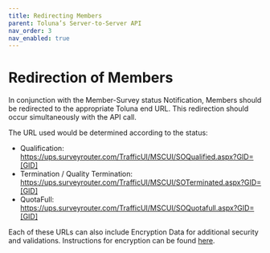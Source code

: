 ```yaml
---
title: Redirecting Members
parent: Toluna’s Server-to-Server API
nav_order: 3
nav_enabled: true
---
```


# Redirection of Members

In conjunction with the Member-Survey status Notification, Members should be redirected to the appropriate Toluna end URL. This redirection should occur simultaneously with the API call.

The URL used would be determined according to the status:
- Qualification: https://ups.surveyrouter.com/TrafficUI/MSCUI/SOQualified.aspx?GID=[GID]
- Termination / Quality Termination: https://ups.surveyrouter.com/TrafficUI/MSCUI/SOTerminated.aspx?GID=[GID]
- QuotaFull: https://ups.surveyrouter.com/TrafficUI/MSCUI/SOQuotafull.aspx?GID=[GID] 

Each of these URLs can also include Encryption Data for additional security and validations. Instructions for encryption can be found [here](/encryption).